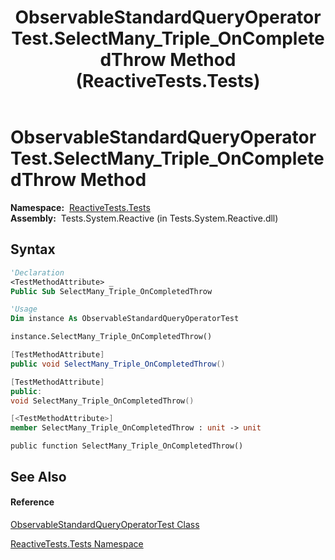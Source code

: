 ﻿---
title: ObservableStandardQueryOperatorTest.SelectMany_Triple_OnCompletedThrow Method  (ReactiveTests.Tests)
TOCTitle: SelectMany_Triple_OnCompletedThrow Method
ms:assetid: M:ReactiveTests.Tests.ObservableStandardQueryOperatorTest.SelectMany_Triple_OnCompletedThrow
ms:mtpsurl: https://msdn.microsoft.com/en-us/library/reactivetests.tests.observablestandardqueryoperatortest.selectmany_triple_oncompletedthrow(v=VS.103)
ms:contentKeyID: 36619776
ms.date: 06/28/2011
mtps_version: v=VS.103
f1_keywords:
- ReactiveTests.Tests.ObservableStandardQueryOperatorTest.SelectMany_Triple_OnCompletedThrow
dev_langs:
- CSharp
- JScript
- VB
- FSharp
- c++
---

# ObservableStandardQueryOperatorTest.SelectMany\_Triple\_OnCompletedThrow Method

**Namespace:**  [ReactiveTests.Tests](hh289046\(v=vs.103\).md)  
**Assembly:**  Tests.System.Reactive (in Tests.System.Reactive.dll)

## Syntax

``` vb
'Declaration
<TestMethodAttribute> _
Public Sub SelectMany_Triple_OnCompletedThrow
```

``` vb
'Usage
Dim instance As ObservableStandardQueryOperatorTest

instance.SelectMany_Triple_OnCompletedThrow()
```

``` csharp
[TestMethodAttribute]
public void SelectMany_Triple_OnCompletedThrow()
```

``` c++
[TestMethodAttribute]
public:
void SelectMany_Triple_OnCompletedThrow()
```

``` fsharp
[<TestMethodAttribute>]
member SelectMany_Triple_OnCompletedThrow : unit -> unit 
```

``` jscript
public function SelectMany_Triple_OnCompletedThrow()
```

## See Also

#### Reference

[ObservableStandardQueryOperatorTest Class](hh288944\(v=vs.103\).md)

[ReactiveTests.Tests Namespace](hh289046\(v=vs.103\).md)

